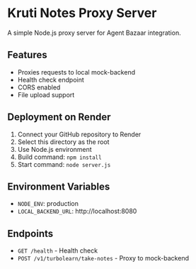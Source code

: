 # Kruti Notes Proxy Server

A simple Node.js proxy server for Agent Bazaar integration.

## Features
- Proxies requests to local mock-backend
- Health check endpoint
- CORS enabled
- File upload support

## Deployment on Render

1. Connect your GitHub repository to Render
2. Select this directory as the root
3. Use Node.js environment
4. Build command: `npm install`
5. Start command: `node server.js`

## Environment Variables
- `NODE_ENV`: production
- `LOCAL_BACKEND_URL`: http://localhost:8080

## Endpoints
- `GET /health` - Health check
- `POST /v1/turbolearn/take-notes` - Proxy to mock-backend

